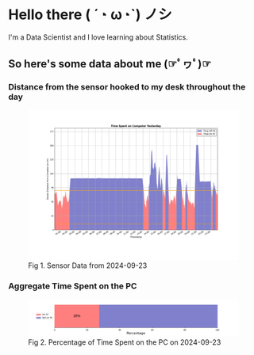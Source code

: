 
# Hello there ( ´◔ ω◔`) ノシ

I'm a Data Scientist and I love learning about Statistics.

## So here's some data about me (☞ﾟヮﾟ)☞


### Distance from the sensor hooked to my desk throughout the day
<figure>
  <picture>
    <source media="(prefers-color-scheme: dark)" srcset="Pi/readme/graphs/lineplot/dark-plot-2024-09-23.png">
    <source media="(prefers-color-scheme: light)" srcset="Pi/readme/graphs/lineplot/light-plot-2024-09-23.png">
    <img alt="Shows a black logo in light color mode and a white one in dark color mode." src="Pi/readme/graphs/lineplot/light-plot-2024-09-23.png">
  </picture>
  <figcaption>Fig 1. Sensor Data from 2024-09-23</figcaption>
</figure>



### Aggregate Time Spent on the PC
<figure>
  <picture>
    <source media="(prefers-color-scheme: dark)" srcset="Pi/readme/graphs/barplot/dark-plot-2024-09-23.png">
    <source media="(prefers-color-scheme: light)" srcset="Pi/readme/graphs/barplot/light-plot-2024-09-23.png">
    <img alt="Shows a black logo in light color mode and a white one in dark color mode." src="Pi/readme/graphs/barplot/light-plot-2024-09-23.png">
  </picture>
  <figcaption>Fig 2. Percentage of Time Spent on the PC on 2024-09-23</figcaption>
</figure>
